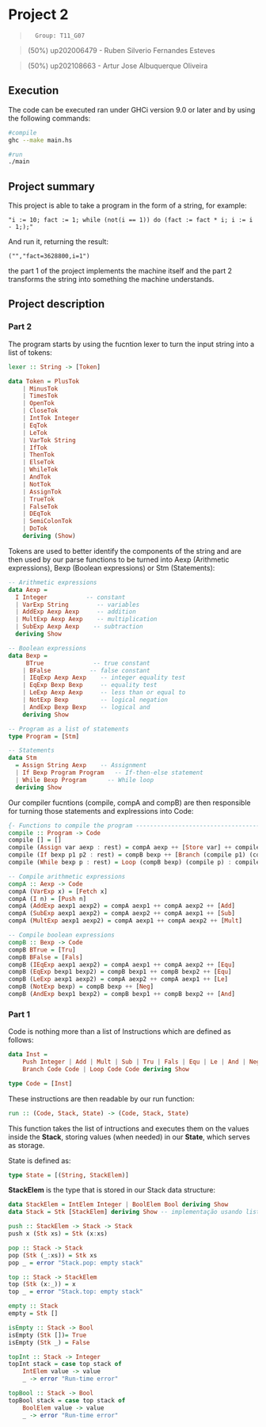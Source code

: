 # Project 2
>       Group: T11_G07

>   (50%) up202006479 - Ruben Silverio Fernandes Esteves

>   (50%) up202108663 - Artur Jose Albuquerque Oliveira

## Execution

The code can be executed ran under GHCi version 9.0
or later and by using the following commands:

```bash
#compile
ghc --make main.hs

#run
./main
```

## Project summary

This project is able to take a program in the form of a string, for example:
```
"i := 10; fact := 1; while (not(i == 1)) do (fact := fact * i; i := i - 1;);"
```
And run it, returning the result:

```
("","fact=3628800,i=1")
```

the part 1 of the project implements the machine itself and the part 2 transforms the string into something the machine understands.

## Project description

### Part 2

The program starts by using the fucntion lexer to turn the input string into a list of tokens:

```haskell
lexer :: String -> [Token]
```

```haskell
data Token = PlusTok
    | MinusTok
    | TimesTok
    | OpenTok
    | CloseTok
    | IntTok Integer
    | EqTok
    | LeTok
    | VarTok String
    | IfTok
    | ThenTok
    | ElseTok
    | WhileTok
    | AndTok
    | NotTok
    | AssignTok
    | TrueTok
    | FalseTok
    | DEqTok
    | SemiColonTok
    | DoTok
    deriving (Show)
```
Tokens are used to better identify the components of the string and are then used by our parse functions to be turned into Aexp (Arithmetic expressions), Bexp (Boolean expressions) or Stm (Statements):

```haskell
-- Arithmetic expressions
data Aexp =
  I Integer           -- constant
  | VarExp String        -- variables
  | AddExp Aexp Aexp     -- addition
  | MultExp Aexp Aexp    -- multiplication
  | SubExp Aexp Aexp    -- subtraction
  deriving Show

-- Boolean expressions
data Bexp =
     BTrue              -- true constant
    | BFalse           -- false constant
    | IEqExp Aexp Aexp    -- integer equality test
    | EqExp Bexp Bexp     -- equality test
    | LeExp Aexp Aexp     -- less than or equal to
    | NotExp Bexp         -- logical negation
    | AndExp Bexp Bexp    -- logical and
    deriving Show

-- Program as a list of statements
type Program = [Stm]

-- Statements
data Stm
  = Assign String Aexp    -- Assignment
  | If Bexp Program Program   -- If-then-else statement
  | While Bexp Program      -- While loop
  deriving Show
```

Our compiler fucntions (compile, compA and compB) are then responsible for turning those statements and explressions into Code:

```haskell
{- Functions to compile the program ------------------------------------------------}
compile :: Program -> Code
compile [] = []
compile (Assign var aexp : rest) = compA aexp ++ [Store var] ++ compile rest
compile (If bexp p1 p2 : rest) = compB bexp ++ [Branch (compile p1) (compile p2)] ++ compile rest
compile (While bexp p : rest) = Loop (compB bexp) (compile p) : compile rest

-- Compile arithmetic expressions
compA :: Aexp -> Code
compA (VarExp x) = [Fetch x]
compA (I n) = [Push n]
compA (AddExp aexp1 aexp2) = compA aexp1 ++ compA aexp2 ++ [Add]
compA (SubExp aexp1 aexp2) = compA aexp2 ++ compA aexp1 ++ [Sub]
compA (MultExp aexp1 aexp2) = compA aexp1 ++ compA aexp2 ++ [Mult]

-- Compile boolean expressions
compB :: Bexp -> Code
compB BTrue = [Tru]
compB BFalse = [Fals]
compB (IEqExp aexp1 aexp2) = compA aexp1 ++ compA aexp2 ++ [Equ]
compB (EqExp bexp1 bexp2) = compB bexp1 ++ compB bexp2 ++ [Equ]
compB (LeExp aexp1 aexp2) = compA aexp2 ++ compA aexp1 ++ [Le]
compB (NotExp bexp) = compB bexp ++ [Neg]
compB (AndExp bexp1 bexp2) = compB bexp1 ++ compB bexp2 ++ [And]
```

### Part 1

Code is nothing more than a list of Instructions which are defined as follows:

```haskell
data Inst =
    Push Integer | Add | Mult | Sub | Tru | Fals | Equ | Le | And | Neg | Fetch String | Store String | Noop |
    Branch Code Code | Loop Code Code deriving Show

type Code = [Inst]
```

These instructions are then readable by our run function:

```haskell
run :: (Code, Stack, State) -> (Code, Stack, State)
```

This function takes the list of intructions and executes them on the values inside the **Stack**, storing values (when needed) in our **State**, which serves as storage.

State is defined as:

```haskell
type State = [(String, StackElem)]
```

**StackElem** is the type that is stored in our Stack data structure:

```haskell
data StackElem = IntElem Integer | BoolElem Bool deriving Show
data Stack = Stk [StackElem] deriving Show -- implementação usando listas

push :: StackElem -> Stack -> Stack
push x (Stk xs) = Stk (x:xs)

pop :: Stack -> Stack
pop (Stk (_:xs)) = Stk xs
pop _ = error "Stack.pop: empty stack"

top :: Stack -> StackElem
top (Stk (x:_)) = x
top _ = error "Stack.top: empty stack"

empty :: Stack
empty = Stk []

isEmpty :: Stack -> Bool
isEmpty (Stk [])= True
isEmpty (Stk _) = False

topInt :: Stack -> Integer
topInt stack = case top stack of
    IntElem value -> value
    _ -> error "Run-time error"

topBool :: Stack -> Bool
topBool stack = case top stack of
    BoolElem value -> value
    _ -> error "Run-time error"
```